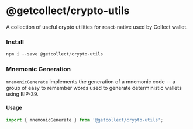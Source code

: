 # @getcollect/crypto-utils

A collection of useful crypto utilities for react-native used by Collect wallet.

### Install

```javascript
npm i --save @getcollect/crypto-utils
```

### Mnemonic Generation

`mnemonicGenerate` implements the generation of a mnemonic code -- a group of easy to remember words used to generate deterministic wallets using BIP-39.

#### Usage

```javascript
import { mnemonicGenerate } from '@getcollect/crypto-utils';
```
